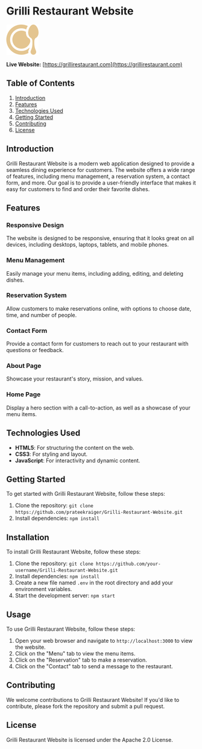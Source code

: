 **Grilli Restaurant Website**
==========================

[![Grilli Logo](favicon.svg)](https://grillirestaurant.com)

**Live Website:** [https://grillirestaurant.com](https://grillirestaurant.com)

**Table of Contents**
-----------------

1. [Introduction](#introduction)
2. [Features](#features)
3. [Technologies Used](#technologies-used)
4. [Getting Started](#getting-started)
5. [Contributing](#contributing)
6. [License](#license)

**Introduction**
---------------

Grilli Restaurant Website is a modern web application designed to provide a seamless dining experience for customers. The website offers a wide range of features, including menu management, a reservation system, a contact form, and more. Our goal is to provide a user-friendly interface that makes it easy for customers to find and order their   favorite dishes.

**Features**
------------

### Responsive Design

The website is designed to be responsive, ensuring that it looks great on all devices, including desktops, laptops, tablets, and mobile phones.

### Menu Management

Easily manage your menu items, including adding, editing, and deleting dishes.

### Reservation System

Allow customers to make reservations online, with options to choose date, time, and number of people.

### Contact Form

Provide a contact form for customers to reach out to your restaurant with questions or feedback.

### About Page

Showcase your restaurant's story, mission, and values.

### Home Page

Display a hero section with a call-to-action, as well as a showcase of your menu items.

**Technologies Used**
--------------------

* **HTML5**: For structuring the content on the web.
* **CSS3**: For styling and layout.
* **JavaScript**: For interactivity and dynamic content.

**Getting Started**
------------------

To get started with Grilli Restaurant Website, follow these steps:

1. Clone the repository: `git clone https://github.com/prateekraiger/Grilli-Restaurant-Website.git`
2. Install dependencies: `npm install`

**Installation**
---------------

To install Grilli Restaurant Website, follow these steps:

1. Clone the repository: `git clone https://github.com/your-username/Grilli-Restaurant-Website.git`
2. Install dependencies: `npm install`
3. Create a new file named `.env` in the root directory and add your environment variables.
4. Start the development server: `npm start`

**Usage**
--------

To use Grilli Restaurant Website, follow these steps:

1. Open your web browser and navigate to `http://localhost:3000` to view the website.
2. Click on the "Menu" tab to view the menu items.
3. Click on the "Reservation" tab to make a reservation.
4. Click on the "Contact" tab to send a message to the restaurant.

**Contributing**
---------------

We welcome contributions to Grilli Restaurant Website! If you'd like to contribute, please fork the repository and submit a pull request.

**License**
----------

Grilli Restaurant Website is licensed under the Apache 2.0 License.

